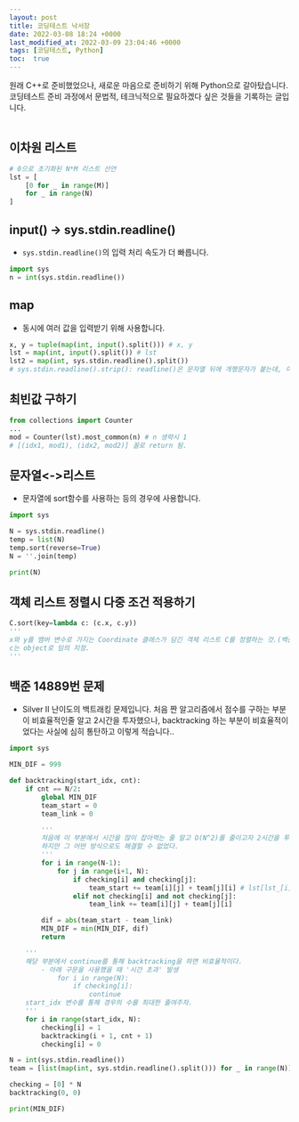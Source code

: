 ```yaml
---
layout: post
title: 코딩테스트 낙서장
date: 2022-03-08 18:24 +0000
last_modified_at: 2022-03-09 23:04:46 +0000
tags: [코딩테스트, Python]
toc:  true
---
```


원래 C++로 준비했었으나, 새로운 마음으로 준비하기 위해 Python으로 갈아탔습니다.<br>
코딩테스트 준비 과정에서 문법적, 테크닉적으로 필요하겠다 싶은 것들을 기록하는 글입니다.<br><br>

## 이차원 리스트
```python
# 0으로 초기화된 N*M 리스트 선언
lst = [
    [0 for _ in range(M)]
    for _ in range(N)
]
```

## input() -> sys.stdin.readline()<br>
- ``sys.stdin.readline()``의 입력 처리 속도가 더 빠릅니다.
```python
import sys
n = int(sys.stdin.readline())
```

## map<br>
- 동시에 여러 값을 입력받기 위해 사용합니다.
```python
x, y = tuple(map(int, input().split())) # x, y
lst = map(int, input().split()) # lst
lst2 = map(int, sys.stdin.readline().split())
# sys.stdin.readline().strip(): readline()은 문자열 뒤에 개행문자가 붙는데, 이를 제거하는 함수이다.
```

## 최빈값 구하기<br>
```python
from collections import Counter
...
mod = Counter(lst).most_common(n) # n 생략시 1
# [(idx1, mod1), (idx2, mod2)] 꼴로 return 됨.
```

## 문자열<->리스트<br>
- 문자열에 sort함수를 사용하는 등의 경우에 사용합니다.

```python
import sys

N = sys.stdin.readline()
temp = list(N)
temp.sort(reverse=True)
N = ''.join(temp)

print(N)

```

## 객체 리스트 정렬시 다중 조건 적용하기<br>
```python
C.sort(key=lambda c: (c.x, c.y))
'''
x와 y를 멤버 변수로 가지는 Coordinate 클래스가 담긴 객체 리스트 C를 정렬하는 것.(백준 11650번 문제)
c는 object로 임의 지정.
'''
```

## 백준 14889번 문제<br>
- Silver II 난이도의 백트래킹 문제입니다. 처음 짠 알고리즘에서 점수를 구하는 부분이 비효율적인줄 알고 2시간을 투자했으나, backtracking 하는 부분이 비효율적이었다는 사실에 심히 통탄하고 이렇게 적습니다..<br>

```python
import sys

MIN_DIF = 999

def backtracking(start_idx, cnt):
    if cnt == N/2:
        global MIN_DIF
        team_start = 0
        team_link = 0

        '''
        처음에 이 부분에서 시간을 많이 잡아먹는 줄 알고 O(N^2)를 줄이고자 2시간을 투자하였다.
        하지만 그 어떤 방식으로도 해결할 수 없었다.
        '''
        for i in range(N-1):
            for j in range(i+1, N):
                if checking[i] and checking[j]:
                    team_start += team[i][j] + team[j][i] # lst[lst_[i]] 꼴의 참조는 시간을 더 잡아먹는다고 한다.
                elif not checking[i] and not checking[j]:
                    team_link += team[i][j] + team[j][i]

        dif = abs(team_start - team_link)
        MIN_DIF = min(MIN_DIF, dif)
        return

    '''
    해당 부분에서 continue를 통해 backtracking을 하면 비효율적이다.
        - 아래 구문을 사용했을 때 '시간 초과' 발생
            for i in range(N):
                if checking[i]:
                    continue 
    start_idx 변수를 통해 경우의 수를 최대한 줄여주자.
    '''
    for i in range(start_idx, N):
        checking[i] = 1
        backtracking(i + 1, cnt + 1)
        checking[i] = 0

N = int(sys.stdin.readline())
team = [list(map(int, sys.stdin.readline().split())) for _ in range(N)]

checking = [0] * N
backtracking(0, 0)

print(MIN_DIF)

```
